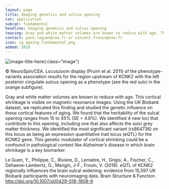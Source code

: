 ```yaml
---
layout: page
title: Imaging genetics and sulcus opening
cat: application
subcat: fundamental
headline: Imaging genetics and sulcus opening
teasing: Gray and white matter volumes are known to reduce with age. This cortical shrinkage is visible on magnetic resonance images. Using the UK Biobank dataset, we replicated this finding and studied the genetic influence on these cortical features of aging.
contact: yann.leguen@cea.fr or vincent.frouin@cea.fr
icon: ig_ageing_fundamental.png
added: 2019
---
```




![image-title-here]({{site.url}}/{{site.baseurl}}/images/research/{{page.icon}}){:class="image"}

&#169; NeuroSpin/CEA. Locuszoom display (Pruim et al. 2011) of the phenotype-variants association results for the region upstream of KCNK2 with the left posterior cingulate sulcus opening as a phenotype (see the red sulci in the orange subfigure). 

Gray and white matter volumes are known to reduce with age. This cortical shrinkage is visible on magnetic resonance images. Using the UK Biobank dataset, we replicated this finding and studied the genetic influence on these cortical features of aging. We found that the heritability of the sulcal opening ranges from 15 to 45% (SE = 4.8%). We identified 4 new loci that contribute to this opening, including one that also affects the sulci grey matter thickness. We identified the most significant variant (rs864736) on this locus as being an expression quantitative trait locus (eQTL) for the KCNK2 gene. This genetic modulator of cortical shrinking could be a confound in pathological context like Alzheimer’s disease in which brain shrinkage is a key biomarker.

Le Guen, Y., Philippe, C., Riviere, D., Lemaitre, H., Grigis, A., Fischer, C., Dehaene-Lambertz, G., Mangin, J-F., Frouin, V. (2018). eQTL of KCNK2 regionally influences the brain sulcal widening: evidence from 15,597 UK Biobank participants with neuroimaging data. Brain Structure & Function. <a class="external" target="_blank" href="http://doi.org/10.1007/s00429-018-1808-9">http://doi.org/10.1007/s00429-018-1808-9</a>

